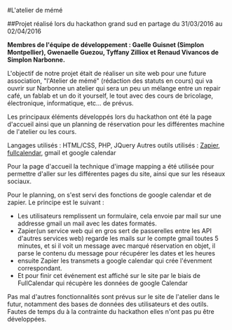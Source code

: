#L'atelier de mémé

##Projet réalisé lors du hackathon grand sud en partage du 31/03/2016 au 02/04/2016

**Membres de l'équipe de développement : Gaelle Guisnet (Simplon Montpellier), Gwenaelle Guezou, Tyffany Zilliox et Renaud Vivancos de Simplon Narbonne.**

L'objectif de notre projet était de réaliser un site web pour une future association, "l'Atelier de mémé" (rédaction des statuts en cours) qui va ouvrir sur Narbonne un atelier qui sera un peu un mélange entre un repair café, un fablab et un do it yourself, le tout avec des cours de bricolage, électronique, informatique, etc... de prévus.

Les principaux éléments développés lors du hackathon ont été la page d'accueil ainsi que un planning de réservation pour les différentes machine de l'atelier ou les cours.

Langages utilisés : HTML/CSS, PHP, JQuery
Autres outils utilisés : [Zapier](http://www.zapier.com), [fullcalendar](http://fullcalendar.io/), gmail et google calendar

Pour la page d'accueil la technique d'image mapping a été utilisée pour permettre d'aller sur les différentes pages du site, ainsi que sur les réseaux sociaux.

Pour le planning, on s'est servi des fonctions de google calendar et de zapier. Le principe est le suivant : 

- Les utilisateurs remplissent un formulaire, cela envoie par mail sur une addresse gmail un mail avec les dates formatés.
- Zapier(un service web qui en gros sert de passerelles entre les API d'autres services web) regarde les mails sur le compte gmail toutes 5 minutes, et si il voit un message avec marqué réservation en objet, il parse le contenu du message pour récupérer les dates et les heures
- ensuite Zapier les transmets a google calendar qui crée l'évenment correspondant.
- Et pour finir cet événement est affiché sur le site par le biais de FullCalendar qui récupère les données de google Calendar

Pas mal d'autres fonctionnalités sont prévus sur le site de l'atelier dans le futur, notamment des bases de données des utilisateurs et des outils. Fautes de temps du à la contrainte du hackathon elles n'ont pas pu être développées.